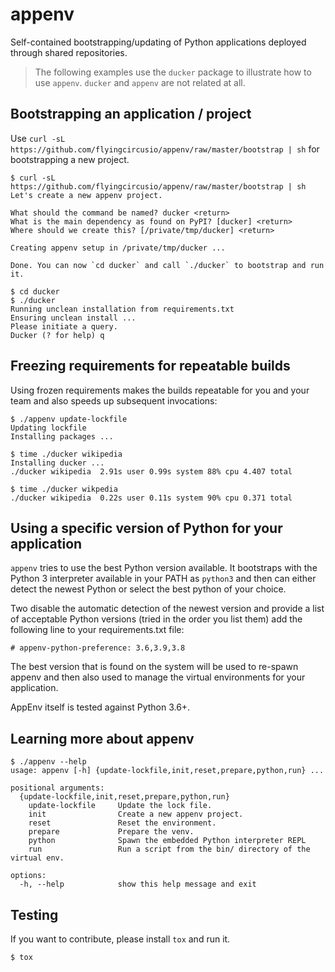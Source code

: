 # appenv

Self-contained bootstrapping/updating of Python applications deployed through shared repositories.

> The following examples use the `ducker` package to illustrate how to use
>`appenv`. `ducker` and `appenv` are not related at all.

## Bootstrapping an application / project

Use `curl -sL https://github.com/flyingcircusio/appenv/raw/master/bootstrap | sh` for bootstrapping a new project.

```
$ curl -sL https://github.com/flyingcircusio/appenv/raw/master/bootstrap | sh
Let's create a new appenv project.

What should the command be named? ducker <return>
What is the main dependency as found on PyPI? [ducker] <return>
Where should we create this? [/private/tmp/ducker] <return>

Creating appenv setup in /private/tmp/ducker ...

Done. You can now `cd ducker` and call `./ducker` to bootstrap and run it.

$ cd ducker
$ ./ducker
Running unclean installation from requirements.txt
Ensuring unclean install ...
Please initiate a query.
Ducker (? for help) q
```

## Freezing requirements for repeatable builds

Using frozen requirements makes the builds repeatable for you and your team
and also speeds up subsequent invocations:

```
$ ./appenv update-lockfile
Updating lockfile
Installing packages ...

$ time ./ducker wikipedia
Installing ducker ...
./ducker wikipedia  2.91s user 0.99s system 88% cpu 4.407 total

$ time ./ducker wikpedia
./ducker wikipedia  0.22s user 0.11s system 90% cpu 0.371 total

```

## Using a specific version of Python for your application

`appenv` tries to use the best Python version available. It bootstraps with
the Python 3 interpreter available in your PATH as `python3` and then can
either detect the newest Python or select the best python of your choice.

Two disable the automatic detection of the newest version and provide a
list of acceptable Python versions (tried in the order you list them)
add the following line to your requirements.txt file:

```
# appenv-python-preference: 3.6,3.9,3.8
```

The best version that is found on the system will be used to re-spawn appenv
and then also used to manage the virtual environments for your application.

AppEnv itself is tested against Python 3.6+.

## Learning more about appenv

```
$ ./appenv --help
usage: appenv [-h] {update-lockfile,init,reset,prepare,python,run} ...

positional arguments:
  {update-lockfile,init,reset,prepare,python,run}
    update-lockfile     Update the lock file.
    init                Create a new appenv project.
    reset               Reset the environment.
    prepare             Prepare the venv.
    python              Spawn the embedded Python interpreter REPL
    run                 Run a script from the bin/ directory of the virtual env.

options:
  -h, --help            show this help message and exit
```

## Testing

If you want to contribute, please install `tox` and run it.

```
$ tox

```
